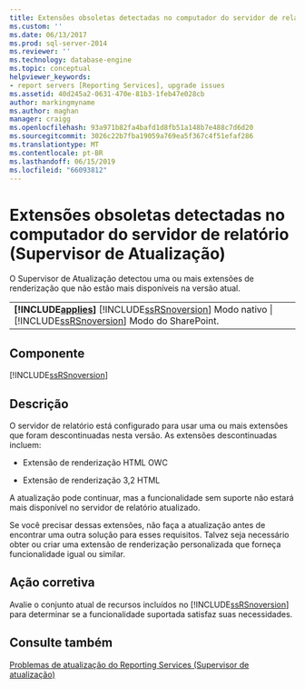 ```yaml
---
title: Extensões obsoletas detectadas no computador do servidor de relatório (Supervisor de atualização) | Microsoft Docs
ms.custom: ''
ms.date: 06/13/2017
ms.prod: sql-server-2014
ms.reviewer: ''
ms.technology: database-engine
ms.topic: conceptual
helpviewer_keywords:
- report servers [Reporting Services], upgrade issues
ms.assetid: 40d245a2-0631-470e-81b3-1feb47e028cb
author: markingmyname
ms.author: maghan
manager: craigg
ms.openlocfilehash: 93a971b82fa4bafd1d8fb51a148b7e488c7d6d20
ms.sourcegitcommit: 3026c22b7fba19059a769ea5f367c4f51efaf286
ms.translationtype: MT
ms.contentlocale: pt-BR
ms.lasthandoff: 06/15/2019
ms.locfileid: "66093812"
---
```

# <a name="obsolete-extensions-were-detected-on-the-report-server-computer-upgrade-advisor"></a>Extensões obsoletas detectadas no computador do servidor de relatório (Supervisor de Atualização)
  O Supervisor de Atualização detectou uma ou mais extensões de renderização que não estão mais disponíveis na versão atual.  
  
||  
|-|  
|**[!INCLUDE[applies](../../includes/applies-md.md)]**  [!INCLUDE[ssRSnoversion](../../includes/ssrsnoversion-md.md)] Modo nativo &#124; [!INCLUDE[ssRSnoversion](../../includes/ssrsnoversion-md.md)] Modo do SharePoint.|  
  
## <a name="component"></a>Componente  
 [!INCLUDE[ssRSnoversion](../../includes/ssrsnoversion-md.md)]  
  
## <a name="description"></a>Descrição  
 O servidor de relatório está configurado para usar uma ou mais extensões que foram descontinuadas nesta versão. As extensões descontinuadas incluem:  
  
-   Extensão de renderização HTML OWC  
  
-   Extensão de renderização 3,2 HTML  
  
 A atualização pode continuar, mas a funcionalidade sem suporte não estará mais disponível no servidor de relatório atualizado.  
  
 Se você precisar dessas extensões, não faça a atualização antes de encontrar uma outra solução para esses requisitos. Talvez seja necessário obter ou criar uma extensão de renderização personalizada que forneça funcionalidade igual ou similar.  
  
## <a name="corrective-action"></a>Ação corretiva  
 Avalie o conjunto atual de recursos incluídos no [!INCLUDE[ssRSnoversion](../../includes/ssrsnoversion-md.md)] para determinar se a funcionalidade suportada satisfaz suas necessidades.  
  
## <a name="see-also"></a>Consulte também  
 [Problemas de atualização do Reporting Services &#40;Supervisor de atualização&#41;](../../../2014/sql-server/install/reporting-services-upgrade-issues-upgrade-advisor.md)  
  
  
